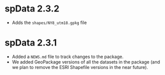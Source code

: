 # spData 2.3.2

* Adds the `shapes/NY8_utm18.gpkg` file

# spData 2.3.1

* Added a `NEWS.md` file to track changes to the package.
* We added GeoPackage versions of all the datasets in the package (and we plan to remove the ESRI Shapefile versions in the near future).